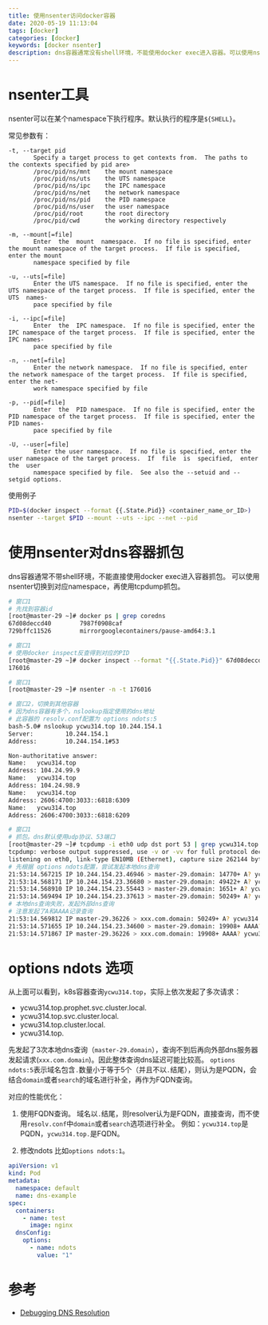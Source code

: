 ```yaml
---
title: 使用nsenter访问docker容器
date: 2020-05-19 11:13:04
tags: [docker]
categories: [docker]
keywords: [docker nsenter]
description: dns容器通常没有shell环境，不能使用docker exec进入容器。可以使用nsenter访问容器。
---
```


# nsenter工具

nsenter可以在某个namespace下执行程序。默认执行的程序是`${SHELL}`。
<!-- more -->
常见参数有：
```
-t, --target pid
       Specify a target process to get contexts from.  The paths to the contexts specified by pid are>
       /proc/pid/ns/mnt    the mount namespace
       /proc/pid/ns/uts    the UTS namespace
       /proc/pid/ns/ipc    the IPC namespace
       /proc/pid/ns/net    the network namespace
       /proc/pid/ns/pid    the PID namespace
       /proc/pid/ns/user   the user namespace
       /proc/pid/root      the root directory
       /proc/pid/cwd       the working directory respectively

-m, --mount[=file]
       Enter  the  mount  namespace.  If no file is specified, enter the mount namespace of the target process.  If file is specified, enter the mount
       namespace specified by file

-u, --uts[=file]
       Enter the UTS namespace.  If no file is specified, enter the UTS namespace of the target process.  If file is specified, enter the  UTS  names‐
       pace specified by file

-i, --ipc[=file]
       Enter  the  IPC namespace.  If no file is specified, enter the IPC namespace of the target process.  If file is specified, enter the IPC names‐
       pace specified by file

-n, --net[=file]
       Enter the network namespace.  If no file is specified, enter the network namespace of the target process.  If file is specified, enter the net‐
       work namespace specified by file

-p, --pid[=file]
       Enter  the  PID namespace.  If no file is specified, enter the PID namespace of the target process.  If file is specified, enter the PID names‐
       pace specified by file

-U, --user[=file]
       Enter the user namespace.  If no file is specified, enter the user namespace of the target process.  If  file  is  specified,  enter  the  user
       namespace specified by file.  See also the --setuid and --setgid options.
```                

使用例子
```sh
PID=$(docker inspect --format {{.State.Pid}} <container_name_or_ID>)
nsenter --target $PID --mount --uts --ipc --net --pid
```

# 使用nsenter对dns容器抓包

dns容器通常不带shell环境，不能直接使用docker exec进入容器抓包。
可以使用nsenter切换到对应namespace，再使用tcpdump抓包。
```sh
# 窗口1
# 先找到容器id
[root@master-29 ~]# docker ps | grep coredns
67d08deccd40        7987f0908caf                                         "/coredns -conf /etc…"   8 days ago          Up 8 days                               k8scoredns_coredns-7c945697f5-8dd5n_kube-system_aa257a19-31a6-4bbb-8d8b-05804cf5f7a6_0
729bffc11526        mirrorgooglecontainers/pause-amd64:3.1               "/pause"                 8 days ago          Up 8 days                               k8s_POD_coredns-7c945697f5-8dd5n_kube-system_aa257a19-31a6-4bbb-8d8b-05804cf5f7a6_0

# 窗口1
# 使用docker inspect反查得到对应的PID
[root@master-29 ~]# docker inspect --format "{{.State.Pid}}" 67d08deccd40
176016

# 窗口1
[root@master-29 ~]# nsenter -n -t 176016

# 窗口2，切换到其他容器
# 因为dns容器有多个，nslookup指定使用的dns地址
# 此容器的 resolv.conf配置为 options ndots:5
bash-5.0# nslookup ycwu314.top 10.244.154.1 
Server:         10.244.154.1
Address:        10.244.154.1#53

Non-authoritative answer:
Name:   ycwu314.top
Address: 104.24.99.9
Name:   ycwu314.top
Address: 104.24.98.9
Name:   ycwu314.top
Address: 2606:4700:3033::6818:6309
Name:   ycwu314.top
Address: 2606:4700:3033::6818:6209

# 窗口1
# 抓包。dns默认使用udp协议、53端口
[root@master-29 ~]# tcpdump -i eth0 udp dst port 53 | grep ycwu314.top
tcpdump: verbose output suppressed, use -v or -vv for full protocol decode
listening on eth0, link-type EN10MB (Ethernet), capture size 262144 bytes
# 先根据 options ndots配置，尝试发起本地dns查询
21:53:14.567215 IP 10.244.154.23.46946 > master-29.domain: 14770+ A? ycwu314.top.prophet.svc.cluster.local. (55)
21:53:14.568171 IP 10.244.154.23.36680 > master-29.domain: 49422+ A? ycwu314.top.svc.cluster.local. (47)
21:53:14.568910 IP 10.244.154.23.55443 > master-29.domain: 1651+ A? ycwu314.top.cluster.local. (43)
21:53:14.569494 IP 10.244.154.23.37613 > master-29.domain: 50249+ A? ycwu314.top. (29)
# 本地dns查询失败，发起外部dns查询
# 注意发起了A和AAAA记录查询
21:53:14.569812 IP master-29.36226 > xxx.com.domain: 50249+ A? ycwu314.top. (29)
21:53:14.571655 IP 10.244.154.23.34600 > master-29.domain: 19908+ AAAA? ycwu314.top. (29)
21:53:14.571867 IP master-29.36226 > xxx.com.domain: 19908+ AAAA? ycwu314.top. (29)
```

# options ndots 选项

从上面可以看到，k8s容器查询`ycwu314.top`，实际上依次发起了多次请求：
- ycwu314.top.prophet.svc.cluster.local.
- ycwu314.top.svc.cluster.local.
- ycwu314.top.cluster.local.
- ycwu314.top.

先发起了3次本地dns查询（`master-29.domain`），查询不到后再向外部dns服务器发起请求(`xxx.com.domain`)。因此整体查询dns延迟可能比较高。
`options ndots:5`表示域名包含`.`数量小于等于5个（并且不以`.`结尾），则认为是PQDN，会结合`domain`或者`search`的域名进行补全，再作为FQDN查询。


对应的性能优化：
1. 使用FQDN查询。
域名以`.`结尾，则resolver认为是FQDN，直接查询，而不使用`resolv.conf`中`domain`或者`search`选项进行补全。
例如：`ycwu314.top`是PQDN，`ycwu314.top.`是FQDN。

2. 修改ndots
比如`options ndots:1`。

```yml
apiVersion: v1
kind: Pod
metadata:
  namespace: default
  name: dns-example
spec:
  containers:
    - name: test
      image: nginx
  dnsConfig:
    options:
      - name: ndots
        value: "1"
```

# 参考

- [Debugging DNS Resolution](https://kubernetes.io/docs/tasks/administer-cluster/dns-debugging-resolution/)